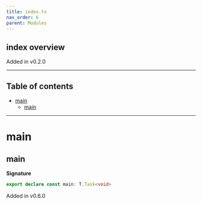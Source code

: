 ```yaml
---
title: index.ts
nav_order: 6
parent: Modules
---
```


## index overview

Added in v0.2.0

---

<h2 class="text-delta">Table of contents</h2>

- [main](#main)
  - [main](#main-1)

---

# main

## main

**Signature**

```ts
export declare const main: T.Task<void>
```

Added in v0.6.0
